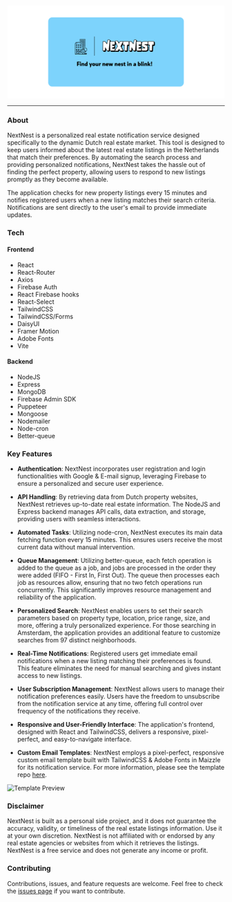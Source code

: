 ![NextNest](https://github.com/yigitaksoy/NextNest/blob/master/client/public/nextnest-readme.png)

---
### About

NextNest is a personalized real estate notification service designed specifically to the dynamic Dutch real estate market. This tool is designed to keep users informed about the latest real estate listings in the Netherlands that match their preferences. By automating the search process and providing personalized notifications, NextNest takes the hassle out of finding the perfect property, allowing users to respond to new listings promptly as they become available.

The application checks for new property listings every 15 minutes and notifies registered users when a new listing matches their search criteria. Notifications are sent directly to the user's email to provide immediate updates.

### Tech

#### Frontend
- React
- React-Router
- Axios
- Firebase Auth
- React Firebase hooks
- React-Select
- TailwindCSS
- TailwindCSS/Forms
- DaisyUI
- Framer Motion
- Adobe Fonts
- Vite
#### Backend
- NodeJS
- Express
- MongoDB
- Firebase Admin SDK
- Puppeteer
- Mongoose
- Nodemailer
- Node-cron
- Better-queue


### Key Features

- **Authentication**: NextNest incorporates user registration and login functionalities with Google & E-mail signup, leveraging Firebase to ensure a personalized and secure user experience.

- **API Handling**: By retrieving data from Dutch property websites, NextNest retrieves up-to-date real estate information. The NodeJS and Express backend manages API calls, data extraction, and storage, providing users with seamless interactions.

- **Automated Tasks**: Utilizing node-cron, NextNest executes its main data fetching function every 15 minutes. This ensures users receive the most current data without manual intervention.

- **Queue Management**: Utilizing better-queue, each fetch operation is added to the queue as a job, and jobs are processed in the order they were added (FIFO - First In, First Out). The queue then processes each job as resources allow, ensuring that no two fetch operations run concurrently. This significantly improves resource management and reliability of the application.

- **Personalized Search**: NextNest enables users to set their search parameters based on property type, location, price range, size, and more, offering a truly personalized experience. For those searching in Amsterdam, the application provides an additional feature to customize searches from 97 distinct neighborhoods.

- **Real-Time Notifications**: Registered users get immediate email notifications when a new listing matching their preferences is found. This feature eliminates the need for manual searching and gives instant access to new listings.

- **User Subscription Management**: NextNest allows users to manage their notification preferences easily. Users have the freedom to unsubscribe from the notification service at any time, offering full control over frequency of the notifications they receive.

- **Responsive and User-Friendly Interface**: The application's frontend, designed with React and TailwindCSS, delivers a responsive, pixel-perfect, and easy-to-navigate interface.

- **Custom Email Templates**: NextNest employs a pixel-perfect, responsive custom email template built with TailwindCSS & Adobe Fonts in Maizzle for its notification service. For more information, please see the template repo [here](https://github.com/yigitaksoy/Nextnest-email).

![Template Preview](https://github.com/yigitaksoy/Nextnest-email/blob/master/src/assets/images/nextnest-template.png)

### Disclaimer
NextNest is built as a personal side project, and it does not guarantee the accuracy, validity, or timeliness of the real estate listings information. Use it at your own discretion. NextNest is not affiliated with or endorsed by any real estate agencies or websites from which it retrieves the listings. NextNest is a free service and does not generate any income or profit.

### Contributing
Contributions, issues, and feature requests are welcome. Feel free to check the [issues page](https://github.com/yigitaksoy/NextNest/issues) if you want to contribute.
